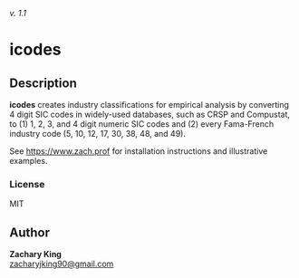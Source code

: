 _v. 1.1_  

icodes
============================================================

Description
-----------

**icodes** creates industry classifications for empirical analysis by converting 4 digit SIC codes in
widely-used databases, such as CRSP and Compustat, to (1) 1, 2, 3, and 4 digit numeric SIC codes and
(2) every Fama-French industry code (5, 10, 12, 17, 30, 38, 48, and 49).

See https://www.zach.prof for installation instructions and illustrative examples.

### License
MIT

Author
------

**Zachary King**  
zacharyjking90@gmail.com  
